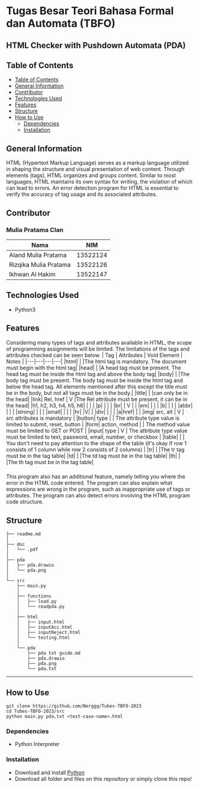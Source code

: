 # Tugas Besar Teori Bahasa Formal dan Automata (TBFO)
## HTML Checker with Pushdown Automata (PDA)
## Table of Contents
  - [Table of Contents](#table-of-contents)
  - [General Information](#general-information)
  - [Contributor](#contributor)
  - [Technologies Used](#technologies-used)
  - [Features](#features)
  - [Structure](#structure)
  - [How to Use](#how-to-use)
    - [Dependencies](#dependencies)
    - [Installation](#installation)

## General Information
HTML (Hypertext Markup Language) serves as a markup language utilized in shaping the structure and visual presentation of web content. Through elements (tags), HTML organizes and groups content. Similar to most languages, HTML maintains its own syntax for writing, the violation of which can lead to errors. An error detection program for HTML is essential to verify the accuracy of tag usage and its associated attributes.

## Contributor
### Mulia Pratama Clan
| Nama | NIM |
|---|---|
| Aland Mulia Pratama | 13522124 |
| Rizqika Mulia Pratama | 13522126 |
| Ikhwan Al Hakim | 13522147 |

## Technologies Used
- Python3

## Features
Considering many types of tags and attributes available in HTML, the scope of programming assignments will be limited. The limitations of the tags and attributes checked can be seen below.
| Tag | Attributes | Void Element | Notes |
|---|---|---|---|
|html| | |The html tag is mandatory. The document must begin with the html tag|
|head| | |A head tag must be present. The head tag must be inside the html tag and above the body tag|
|body| | |The body tag must be present. The body tag must be inside the html tag and below the head tag. All elements mentioned after this except the title must be in the body, but not all tags must be in the body.|
|title| | |can only be in the head|
|link| Rel, href | V |The Rel attribute must be present, it can be in the head|
|h1, h2, h3, h4, h5, h6| | | |
|p| | | |
|br| | V | |
|em| | | |
|b| | | |
|abbr| | | |
|strong| | | |
|small| | | |
|hr| |V| |
|div| | | |
|a|href| | |
|img| src, alt | V | src attributes is mandatory |
|button| type |  | The attribute type value is limited to submit, reset, button |
|form| action, method |  | The method value must be limited to GET or POST |
|input| type | V | The attribute type value must be limited to text, password, email, number, or checkbox |
|table| | | You don't need to pay attention to the shape of the table (it's okay if row 1 consists of 1 column while row 2 consists of 2 columns) |
|tr| | |The tr tag must be in the tag table|
|td| | |The td tag must be in the tag table|
|th| | |The th tag must be in the tag table|
###
This program also has an additional feature, namely telling you where the error in the HTML code entered. The program can also explain what expressions are wrong in the program, such as inappropriate use of tags or attributes. The program can also detect errors involving the HTML program code structure.

## Structure
```
├── readme.md
│ 
├── doc
│   └── .pdf
│       
├── pda
│   ├── pda.drawio
│   └── pda.png
│ 
└── src
    ├── main.py
    │ 
    ├── functions
    │   ├── load.py
    │   └── readpda.py
    │
    ├── html
    │   ├── input.html
    │   ├── inputAcc.html
    │   ├── inputReject.html
    │   └── testing.html
    │
    └── pda
        ├── pda txt guide.md
        ├── pda.drawio
        ├── pda.png
        └── pda.txt
```
---

## How to Use
    git clone https://github.com/Nerggg/Tubes-TBFO-2023
    cd Tubes-TBFO-2023/src
    python main.py pda.txt <test-case-name>.html

### Dependencies
- Python Interpreter

### Installation
- Download and install [Python](https://www.python.org/downloads/)
- Download all folder and files on this repository or simply clone this repo!

